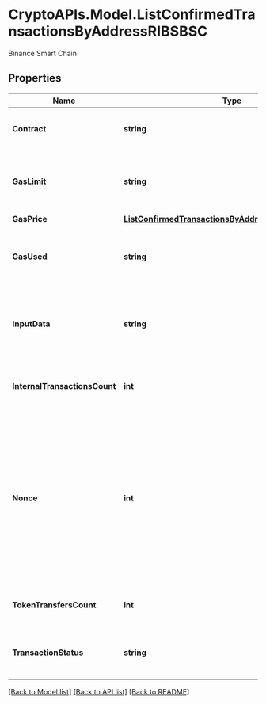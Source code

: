 # CryptoAPIs.Model.ListConfirmedTransactionsByAddressRIBSBSC
Binance Smart Chain

## Properties

Name | Type | Description | Notes
------------ | ------------- | ------------- | -------------
**Contract** | **string** | Represents the specific transaction contract. | [optional] 
**GasLimit** | **string** | Represents the amount of gas used by this specific transaction alone. | 
**GasPrice** | [**ListConfirmedTransactionsByAddressRIBSBSCGasPrice**](ListConfirmedTransactionsByAddressRIBSBSCGasPrice.md) |  | 
**GasUsed** | **string** | Represents the exact unit of gas that was used for the transaction. | 
**InputData** | **string** | Represents additional information that is required for the transaction. | 
**InternalTransactionsCount** | **int** | Represents the total internal transactions count. | 
**Nonce** | **int** | Represents the sequential running number for an address, starting from 0 for the first transaction. E.g., if the nonce of a transaction is 10, it would be the 11th transaction sent from the sender&#39;s address. | 
**TokenTransfersCount** | **int** | Represents the total token transfers count. | 
**TransactionStatus** | **string** | String representation of the transaction status | 

[[Back to Model list]](../README.md#documentation-for-models) [[Back to API list]](../README.md#documentation-for-api-endpoints) [[Back to README]](../README.md)

